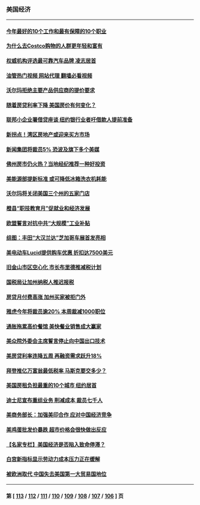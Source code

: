 ### 美国经济
---
#### [今年最好的10个工作和最有保障的10个职业](../../pages/ncid1078158/n13925955.md?02131245) 
#### [为什么去Costco购物的人群更年轻和富有](../../pages/ncid1078158/n13927372.md?02131245) 
#### [权威机构评选最可靠汽车品牌 凌志居首](../../pages/ncid1078158/n13925956.md?02131245) 
#### [油管热门视频 网站代理 翻墙必看视频](http://138.2.39.72:81/youtube.html?epic-marker?02131245)
#### [沃尔玛拒绝主要产品供应商的提价要求](../../pages/ncid1078158/n13927821.md?02131245) 
#### [随着房贷利率下降 美国房价有何变化？](../../pages/ncid1078158/n13927408.md?02131245) 
#### [联邦小企业署借贷座谈 纽约银行业者吁借款人提前准备](../../pages/ncid1078158/n13927424.md?02131245) 
#### [新拐点！湾区房地产或迎来买方市场](../../pages/ncid1078158/n13927436.md?02131245) 
#### [新闻集团将裁员5% 恐波及旗下多个美媒](../../pages/ncid1078158/n13927314.md?02131245) 
#### [佛州房市仍火热？当地经纪推荐一种好投资](../../pages/ncid1078158/n13927405.md?02131245) 
#### [美能源部提新标准 或可降低冰箱洗衣机耗能](../../pages/ncid1078158/n13927294.md?02131245) 
#### [沃尔玛将关闭美国三个州的五家门店](../../pages/ncid1078158/n13927295.md?02131245) 
#### [橙县“职技教育月”促就业和经济发展](../../pages/ncid1078158/n13927310.md?02131245) 
#### [欧盟誓言对抗中共“大规模”工业补贴](../../pages/ncid1078158/n13927206.md?02131245) 
#### [组图：丰田“大汉兰达”芝加哥车展首发亮相](../../pages/ncid1078158/n13926963.md?02131245) 
#### [美电动车Lucid提供购车优惠 折扣达7500美元](../../pages/ncid1078158/n13926661.md?02131245) 
#### [旧金山市区空心化 市长布里德推减税计划](../../pages/ncid1078158/n13926777.md?02131245) 
#### [国税局让加州纳税人推迟报税](../../pages/ncid1078158/n13926688.md?02131245) 
#### [房贷月付费高涨 加州买家被拒门外](../../pages/ncid1078158/n13926678.md?02131245) 
#### [雅虎今年将裁员逾20% 本周裁减1000职位](../../pages/ncid1078158/n13926632.md?02131245) 
#### [通胀拖累高价餐馆 美快餐业销售成大赢家](../../pages/ncid1078158/n13926585.md?02131245) 
#### [美众院外委会主席誓言停止向中国出口技术](../../pages/ncid1078158/n13926472.md?02131245) 
#### [美房贷利率连降五周 再融资需求跃升18%](../../pages/ncid1078158/n13926139.md?02131245) 
#### [拜登推亿万富翁最低税率 马斯克要交多少？](../../pages/ncid1078158/n13925901.md?02131245) 
#### [美国房租负担最重的10个城市 纽约居首](../../pages/ncid1078158/n13925800.md?02131245) 
#### [迪士尼宣布重组业务 削减成本 裁员七千人](../../pages/ncid1078158/n13925772.md?02131245) 
#### [美商务部长：加强美印合作 应对中国经济竞争](../../pages/ncid1078158/n13925775.md?02131245) 
#### [美鸡蛋批发价暴跌 超市价格会很快做出反应](../../pages/ncid1078158/n13925684.md?02131245) 
#### [【名家专栏】美国经济是否陷入致命停滞？](../../pages/ncid1078158/n13925393.md?02131245) 
#### [白宫新指标显示劳动力成本压力正在缓解](../../pages/ncid1078158/n13925668.md?02131245) 
#### [被欧洲取代 中国失去美国第一大贸易国地位](../../pages/ncid1078158/n13925575.md?02131245) 

---
#### 第 [ [113](./113.md?02131245) / [112](./112.md?02131245) / [111](./111.md?02131245) / [110](./110.md?02131245) / [109](./109.md?02131245) / [108](./108.md?02131245) / [107](./107.md?02131245) / [106](./106.md?02131245) ] 页
